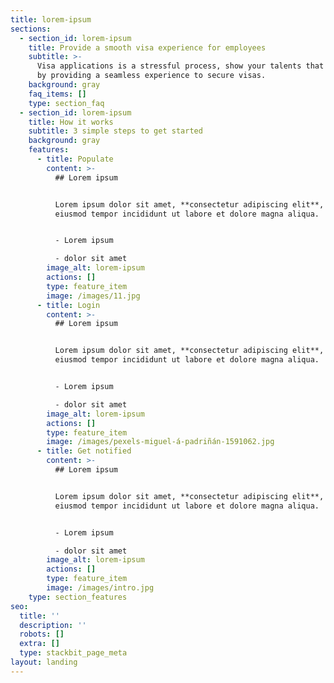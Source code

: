 ```yaml
---
title: lorem-ipsum
sections:
  - section_id: lorem-ipsum
    title: Provide a smooth visa experience for employees
    subtitle: >-
      Visa applications is a stressful process, show your talents that you care
      by providing a seamless experience to secure visas.
    background: gray
    faq_items: []
    type: section_faq
  - section_id: lorem-ipsum
    title: How it works
    subtitle: 3 simple steps to get started
    background: gray
    features:
      - title: Populate
        content: >-
          ## Lorem ipsum


          Lorem ipsum dolor sit amet, **consectetur adipiscing elit**, sed do
          eiusmod tempor incididunt ut labore et dolore magna aliqua.


          - Lorem ipsum

          - dolor sit amet
        image_alt: lorem-ipsum
        actions: []
        type: feature_item
        image: /images/11.jpg
      - title: Login
        content: >-
          ## Lorem ipsum


          Lorem ipsum dolor sit amet, **consectetur adipiscing elit**, sed do
          eiusmod tempor incididunt ut labore et dolore magna aliqua.


          - Lorem ipsum

          - dolor sit amet
        image_alt: lorem-ipsum
        actions: []
        type: feature_item
        image: /images/pexels-miguel-á-padriñán-1591062.jpg
      - title: Get notified
        content: >-
          ## Lorem ipsum


          Lorem ipsum dolor sit amet, **consectetur adipiscing elit**, sed do
          eiusmod tempor incididunt ut labore et dolore magna aliqua.


          - Lorem ipsum

          - dolor sit amet
        image_alt: lorem-ipsum
        actions: []
        type: feature_item
        image: /images/intro.jpg
    type: section_features
seo:
  title: ''
  description: ''
  robots: []
  extra: []
  type: stackbit_page_meta
layout: landing
---
```


